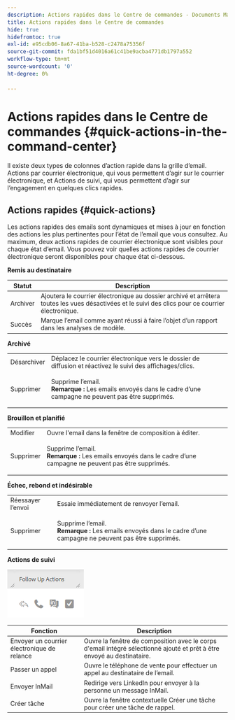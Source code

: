 ```yaml
---
description: Actions rapides dans le Centre de commandes - Documents Marketo - Documentation du produit
title: Actions rapides dans le Centre de commandes
hide: true
hidefromtoc: true
exl-id: e95cdb06-8a67-41ba-b528-c2478a75356f
source-git-commit: fda1bf51d4016a61c41be9acba4771db1797a552
workflow-type: tm+mt
source-wordcount: '0'
ht-degree: 0%

---
```


# Actions rapides dans le Centre de commandes {#quick-actions-in-the-command-center}

Il existe deux types de colonnes d’action rapide dans la grille d’email. Actions par courrier électronique, qui vous permettent d’agir sur le courrier électronique, et Actions de suivi, qui vous permettent d’agir sur l’engagement en quelques clics rapides.

## Actions rapides {#quick-actions}

Les actions rapides des emails sont dynamiques et mises à jour en fonction des actions les plus pertinentes pour l’état de l’email que vous consultez. Au maximum, deux actions rapides de courrier électronique sont visibles pour chaque état d’email. Vous pouvez voir quelles actions rapides de courrier électronique seront disponibles pour chaque état ci-dessous.

**Remis au destinataire**

| Statut | Description |
|---|---|
| Archiver | Ajoutera le courrier électronique au dossier archivé et arrêtera toutes les vues désactivées et le suivi des clics pour ce courrier électronique. |
| Succès | Marque l’email comme ayant réussi à faire l’objet d’un rapport dans les analyses de modèle. |

**Archivé**

<table> 
 <colgroup> 
  <col> 
  <col> 
 </colgroup> 
 <tbody> 
  <tr> 
   <td>Désarchiver</td> 
   <td>Déplacez le courrier électronique vers le dossier de diffusion et réactivez le suivi des affichages/clics.</td> 
  </tr> 
  <tr> 
   <td>Supprimer</td> 
   <td><p>Supprime l’email.<br><strong>Remarque :</strong> Les emails envoyés dans le cadre d’une campagne ne peuvent pas être supprimés.</p></td> 
  </tr> 
 </tbody> 
</table>

**Brouillon et planifié**

<table> 
 <colgroup> 
  <col> 
  <col> 
 </colgroup> 
 <tbody> 
  <tr> 
   <td>Modifier</td> 
   <td>Ouvre l'email dans la fenêtre de composition à éditer.</td> 
  </tr> 
  <tr> 
   <td>Supprimer</td> 
   <td><p>Supprime l’email.<br><strong>Remarque :</strong> Les emails envoyés dans le cadre d’une campagne ne peuvent pas être supprimés.</p></td> 
  </tr> 
 </tbody> 
</table>

**Échec, rebond et indésirable**

<table> 
 <colgroup> 
  <col> 
  <col> 
 </colgroup> 
 <tbody> 
  <tr> 
   <td>Réessayer l’envoi</td> 
   <td>Essaie immédiatement de renvoyer l’email.</td> 
  </tr> 
  <tr> 
   <td>Supprimer</td> 
   <td><p>Supprime l’email.<br><strong>Remarque :</strong> Les emails envoyés dans le cadre d’une campagne ne peuvent pas être supprimés.</p></td> 
  </tr> 
 </tbody> 
</table>

**Actions de suivi**

![](assets/quick-actions-in-the-command-center-1.png)

| Fonction | Description |
|---|---|
| Envoyer un courrier électronique de relance | Ouvre la fenêtre de composition avec le corps d&#39;email intégré sélectionné ajouté et prêt à être envoyé au destinataire. |
| Passer un appel | Ouvre le téléphone de vente pour effectuer un appel au destinataire de l’email. |
| Envoyer InMail | Redirige vers LinkedIn pour envoyer à la personne un message InMail. |
| Créer tâche | Ouvre la fenêtre contextuelle Créer une tâche pour créer une tâche de rappel. |
